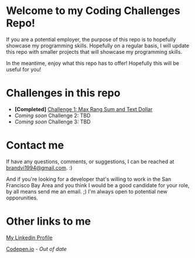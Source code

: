 # Welcome to my Coding Challenges Repo!

If you are a potential employer, the purpose of this repo is to hopefully showcase my programming skills. Hopefully on a regular basis, I will update this repo with smaller projects that will showcase my programming skills. 

In the meantime, enjoy what this repo has to offer! Hopefully this will be useful for you! 

# Challenges in this repo

- **[Completed]** [Challenge 1: Max Rang Sum and Text Dollar](https://github.com/bvi1994/coding-challenges/tree/master/challenge1)
- *Coming soon* Challenge 2: TBD
- *Coming soon* Challenge 3: TBD


# Contact me

If have any questions, comments, or suggestions, I can be reached at brandvi1994@gmail.com. :)

And if you're looking for a developer that's willing to work in the San Francisco Bay Area and you think I would be a good candidate for your role, by all means send me an email. ;) I'm always open to potential new opporunities. 

# Other links to me

[My Linkedin Profile](https://www.linkedin.com/in/bvi1994/)

[Codepen.io](https://codepen.io/bvi1994/pens/public/#) - *Out of date*
